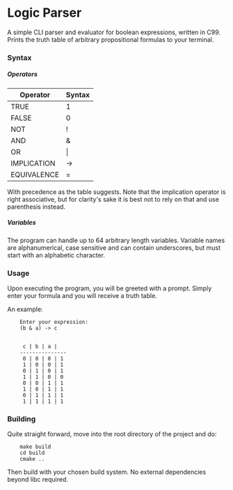 # Logic Parser
A simple CLI parser and evaluator for boolean expressions, written in C99.
Prints the truth table of arbitrary propositional formulas to your terminal.

### Syntax
##### Operators
| Operator | Syntax |
| -- | -- |
| TRUE | 1 |
| FALSE | 0 |
| NOT | ! |
| AND | & |
| OR | \| |
| IMPLICATION | -> |
| EQUIVALENCE | = |

With precedence as the table suggests.
Note that the implication operator is right associative, but for clarity's sake it is best not to rely on that and use parenthesis instead.

##### Variables
The program can handle up to 64 arbitrary length variables. Variable names are alphanumerical, case sensitive and can contain underscores, but must start with an alphabetic character.


### Usage

Upon executing the program, you will be greeted with a prompt. Simply enter your formula and you will receive a truth table.

An example:

		Enter your expression:
		(b & a) -> c


		 c | b | a |
		---------------
		 0 | 0 | 0 | 1
		 1 | 0 | 0 | 1
		 0 | 1 | 0 | 1
		 1 | 1 | 0 | 0
		 0 | 0 | 1 | 1
		 1 | 0 | 1 | 1
		 0 | 1 | 1 | 1
		 1 | 1 | 1 | 1

### Building
Quite straight forward, move into the root directory of the project and do:

		make build
		cd build
		cmake ..

Then build with your chosen build system. No external dependencies beyond libc required.
